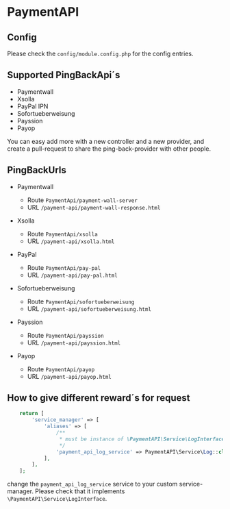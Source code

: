 # PaymentAPI

## Config

Please check the `config/module.config.php` for the config entries.

## Supported PingBackApi´s

- Paymentwall
- Xsolla
- PayPal IPN
- Sofortueberweisung
- Payssion
- Payop

You can easy add more with a new controller and a new provider, and create a pull-request to share the ping-back-provider with other 
people.

## PingBackUrls

- Paymentwall
	- Route `PaymentApi/payment-wall-server`
	- URL `/payment-api/payment-wall-response.html`

- Xsolla
	- Route `PaymentApi/xsolla`
	- URL `/payment-api/xsolla.html`

- PayPal
    - Route `PaymentApi/pay-pal`
    - URL `/payment-api/pay-pal.html`

- Sofortueberweisung
    - Route `PaymentApi/sofortueberweisung`
    - URL `/payment-api/sofortueberweisung.html`

- Payssion
    - Route `PaymentApi/payssion`
    - URL `/payment-api/payssion.html`

- Payop
    - Route `PaymentApi/payop`
    - URL `/payment-api/payop.html`

## How to give different reward´s for request 

```php
	return [
		'service_manager' => [
			'aliases' => [
				/**
				 * must be instance of \PaymentAPI\Service\LogInterface
				 */
				'payment_api_log_service' => PaymentAPI\Service\Log::class,
			],
		],
	];
```

change the `payment_api_log_service` service to your custom service-manager.
Please check that it implements `\PaymentAPI\Service\LogInterface`.
